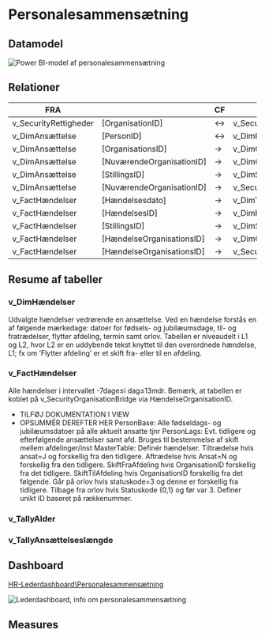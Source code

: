 # Personalesammensætning

## Datamodel
![Power BI-model af personalesammensætning](https://raw.githubusercontent.com/DataOgDigitalisering/dokumentation/master/Images/cube_model_personalesammensætning.png)


## Relationer

|     FRA                         |                                  |      CF      |     TIL                             |               |     KARDINALITET    |     AKTIV    |
|---------------------------------|----------------------------------|--------------|-------------------------------------|---------------|---------------------|--------------|
|     v_SecurityRettigheder       |     [OrganisationID]             |     ↔        |     v_SecurityOrganisationBridge    |     [ID]      |     *:1             |     J        |
|     v_DimAnsættelse             |     [PersonID]                   |     ↔        |     v_DimPerson                     |     [ID]      |     *:1             |     J        |
|     v_DimAnsættelse             |     [OrganisationsID]            |     →        |     v_DimOrganisation               |     [ID]      |     *:1             |     J        |
|     v_DimAnsættelse             |     [NuværendeOrganisationID]    |     →        |     v_DimOrganisation               |     [ID]      |     *:1             |     N        |
|     v_DimAnsættelse             |     [StillingsID]                |     →        |     v_DimStilling                   |     [ID]      |     *:1             |     J        |
|     v_DimAnsættelse             |     [NuværendeOrganisationID]    |     →        |     v_SecurityOrganisationBridge    |     [ID]      |     *:1             |     J        |
|     v_FactHændelser             |     [Hændelsesdato]              |     →        |     v_DimTidDato                    |     [Dato]    |     *:1             |     J        |
|     v_FactHændelser             |     [HændelsesID]                |     →        |     v_DimHændelser                  |     [ID]      |     *:1             |     J        |
|     v_FactHændelser             |     [StillingsID]                |     →        |     v_DimStilling                   |     [ID]      |     *:1             |     J        |
|     v_FactHændelser             |     [HændelseOrganisationsID]    |     →        |     v_DimOrganisation               |     [ID]      |     *:1             |     J        |
|     v_FactHændelser             |     [HændelseOrganisationsID]    |     →        |     v_SecurityOrganisationBridge    |     [ID]      |     *:1             |     J        |


## Resume af tabeller

### v_DimHændelser
Udvalgte hændelser vedrørende en ansættelse.
Ved en hændelse forstås en af følgende mærkedage: datoer for fødsels- og jubilæumsdage, til- og fratrædelser, flytter afdeling, termin samt orlov. 
Tabellen er niveaudelt i L1 og L2, hvor L2 er en uddybende tekst knyttet til den overordnede hændelse, L1; fx om ’Flytter afdeling’ er et skift fra- eller til en afdeling.


### v_FactHændelser
Alle hændelser i intervallet -7dage≤i dag≤13mdr. 
Bemærk, at tabellen er koblet på v_SecurityOrganisationBridge via HændelseOrganisationID.
- TILFØJ DOKUMENTATION I VIEW 
- OPSUMMÉR DEREFTER HER
PersonBase: Alle fødseldags- og jubilæumsdatoer på alle aktuelt ansatte tjnr
PersonLags: Evt. tidligere og efterfølgende ansættelser samt afd. Bruges til bestemmelse af skift mellem afdelinger/inst
MasterTable: Definér hændelser. Tiltrædelse hvis ansat=J og forskellig fra den tidligere. Aftrædelse hvis Ansat=N og forskellig fra den tidligere. SkiftFraAfdeling hvis OrganisationID forskellig fra det tidligere. SkiftTilAfdeling hvis OrganisationID forskellig fra det følgende. Går på orlov hvis statuskode=3 og denne er forskellig fra tidligere. Tilbage fra orlov hvis Statuskode {0,1} og før var 3. Definer unikt ID baseret på rækkenummer.


### v_TallyAlder

### v_TallyAnsættelseslængde


## Dashboard
[HR-Lederdashboard\Personalesammensætning](https://flis.regionh.top.local:444/PBIReports/powerbi/L%C3%B8n%20og%20HR/HRDashboard/Personalesammens%C3%A6tning?RC:Toolbar=False?Target="_blank")

![Lederdashboard, info om personalesammensætning](https://raw.githubusercontent.com/DataOgDigitalisering/dokumentation/master/Images/dashboard_personalesammensætning_info.png)


## Measures
